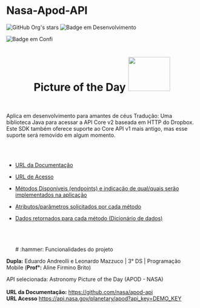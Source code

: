 # Nasa-Apod-API
![GitHub Org's stars](https://img.shields.io/github/stars/camilafernanda?style=social)
![Badge em Desenvolvimento](http://img.shields.io/static/v1?label=STATUS&message=EM%20DESENVOLVIMENTO&color=tomato&style=for-the-badge)

![Badge em Confi](http://img.shields.io/static/v1?label=STATUS&message=abc%20abc&color=tomato&style=for-the-badge)


<div>

<h1 align="center"> Picture of the Day <img src="https://user-images.githubusercontent.com/101806906/229294885-5339f337-e9eb-4573-8fef-21fe6ed59708.png" height="90px" width="110px"/> </h1>
</div><bR>
  
 Aplica em desenvolvimento para amantes de céus
  Tradução: Uma biblioteca Java para acessar a API Core v2 baseada em HTTP do Dropbox. Este SDK também oferece suporte ao Core API v1 mais antigo, mas esse suporte será removido em algum momento.

  
  
<bR><bR>
  

* [URL da Documentação](#1)
* [URL de Acesso](#2)
* [Métodos Disponíveis (endpoints) e indicação de qual/quais serão implementados na aplicação](#3)
* [Atributos/parâmetros solicitados por cada método](#4)
* [Dados retornados para cada método (Dicionário de dados)](#5)

  <br>
  <br>
  <br>
  # :hammer: Funcionalidades do projeto

 
**Dupla:** Eduardo Andreolli e Leonardo Mazzuco | 3° DS | Programação Mobile (**Prof°:** Aline Firmino Brito)<br>

API selecionada: Astronomy Picture of the Day (APOD - NASA)<br><br>
**URL da Documentação:** https://github.com/nasa/apod-api<br>
**URL Acesso** https://api.nasa.gov/planetary/apod?api_key=DEMO_KEY<br>
